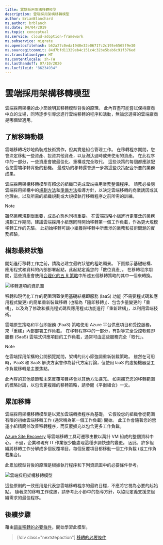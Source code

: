 ```yaml
---
title: 雲端採用架構移轉模型
description: 雲端採用架構移轉模型
author: BrianBlanchard
ms.author: brblanch
ms.date: 04/04/2019
ms.topic: conceptual
ms.service: cloud-adoption-framework
ms.subservice: migrate
ms.openlocfilehash: b62a27c0eda1940e32e06717c2c195e6565f9e30
ms.sourcegitcommit: 84d7bfd11329eb4c151c4c32be5bab6c91f376ed
ms.translationtype: HT
ms.contentlocale: zh-TW
ms.lasthandoff: 07/10/2020
ms.locfileid: "86234934"
---
```

# <a name="cloud-adoption-framework-migration-model"></a>雲端採用架構移轉模型

雲端採用架構的此小節說明其移轉模型背後的原理。 此內容盡可能嘗試保持廠商中立的立場，同時逐步引導您進行雲端移轉的程序和活動，無論您選擇的雲端廠商是哪個皆適用。

## <a name="understand-migration-motivations"></a>了解移轉動機

雲端移轉巧妙地偽裝成技術實作，但其實是組合管理工作。 在移轉程序期間，您會決定移動一些資產、投資其他資產，以及淘汰過時或未使用的資產。 在此程序中的一部分，一些資產會被最佳化、重構或完全取代。 這些決策的每個都應該配合您雲端移轉背後的動機。 最成功的移轉還會進一步將這些決策配合所要的業務成果。

雲端採用架構移轉模型有賴您的組織已完成雲端採用業務整備程序。 請務必檢閱雲端採用架構中的[規劃方法](../../plan/index.md)和[準備方法](../../ready/index.md)指導方針，以決定雲端移轉的商業誘因或其他理由，以及所需的組織規劃或大規模執行移轉程序之前所需的訓練。

> [!NOTE]
> 雖然業務規劃很重要，成長心態也同樣重要。 在雲端策略小組進行更廣泛的業務規劃工作期間，建議雲端採用小組應同時開始移轉第一個工作負載，作為更大規模移轉工作的先驅。 此初始移轉可讓小組獲得移轉中所牽涉的業務和技術問題的實務經驗。

## <a name="envision-an-end-state"></a>構想最終狀態

開始進行移轉工作之前，請務必建立最終狀態的粗略願景。 下圖顯示基礎結構、應用程式和資料的內部部署起點，此起點定義您的「數位資產」。 在移轉程序期間，這些資產會使用[合理化的五 R 策略](../../digital-estate/5-rs-of-rationalization.md)中所述五個移轉策略的其中一個來轉換。

![移轉選項的資訊圖](../../_images/migrate/migration-options.png)

移轉和現代化工作的範圍涵蓋使用基礎結構即服務 (IaaS) 功能 (不需要程式碼和應用程式變更) 的簡單重新裝載移轉 (也稱為「隨即移轉」)、包含少量變更的「重構」，以及為了修改和擴充程式碼與應用程式功能進行「重新建構」，以利用雲端技術。

雲端原生策略和平台即服務 (PaaS) 策略使用 Azure 平台供應項目和受控服務，來「重建」內部部署工作負載。 在移轉程序中的一部分，有對等完全受控軟體即服務 (SaaS) 雲端式供應項目的工作負載，通常可由這些服務完全「取代」。

> [!NOTE]
> 在雲端採用架構的公開預覽期間，架構的此小節強調重新裝載策略。 雖然在可用時，PaaS 和 SaaS 解決方案會作為替代方案討論，但使用 IaaS 的虛擬機器型工作負載移轉是主要焦點。
>
> 此內容的其他章節和未來反覆項目將會以其他方法擴充。 如需擴充您的移轉範圍的概略討論，以包含更複雜的移轉策略，請參閱《平衡組合》一文。

## <a name="incremental-migration"></a>累加移轉

雲端採用架構移轉模型是以累加雲端轉換程序為基礎。 它假設您的組織會從範圍有限的初始雲端移轉工作 (通常稱為第一個工作負載) 開始。 此工作會隨著您的營運小組精簡並改善移轉程序，而反覆擴充以包含更多工作負載。

[Azure Site Recovery](https://docs.microsoft.com/azure/site-recovery/site-recovery-overview) 等雲端移轉工具可遷移由數以萬計 VM 組成的整個資料中心。 不過，企業和現有 IT 作業很少能處理這種步調快速的變更。 因此，許多組織將移轉工作分解成多個反覆項目，每個反覆項目都移動一個工作負載 (或工作負載集合)。

此累加模型背後的原理是根據執行程序和下列資訊圖中的必要條件參考。

![雲端採用架構移轉模型](../../_images/migrate/methodology.png)

這些原則的一致應用是代表您雲端移轉程序的最終目標，不應將它視為必要的起始點。 隨著您的移轉工作成熟，請參考此小節中的指導方針，以協助定義支援您組織需求的最佳程序。

## <a name="next-steps"></a>後續步驟

藉由[調查移轉的必要條件](./prerequisites/index.md)，開始學習此模型。

> [!div class="nextstepaction"]
> [移轉的必要條件](./prerequisites/index.md)
